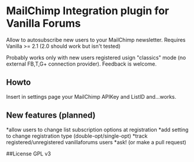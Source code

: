 # MailChimp Integration plugin for Vanilla Forums
Allow to autosubscribe new users to your MailChimp newsletter. Requires Vanilla >= 2.1 (2.0 should work but isn't tested)

Probably works only with new users registered usign "classics" mode (no external FB,T,G+ connection provider). Feedback is welcome.

## Howto
Insert in settings page your MailChimp APIKey and ListID and...works.

## New features (planned)
*allow users to change list subscription options at registration
*add setting to change registration type (double-opt/single-opt)
*track registered/unregistered vanillaforums users
*ask! (or make a pull request)

##License
GPL v3
